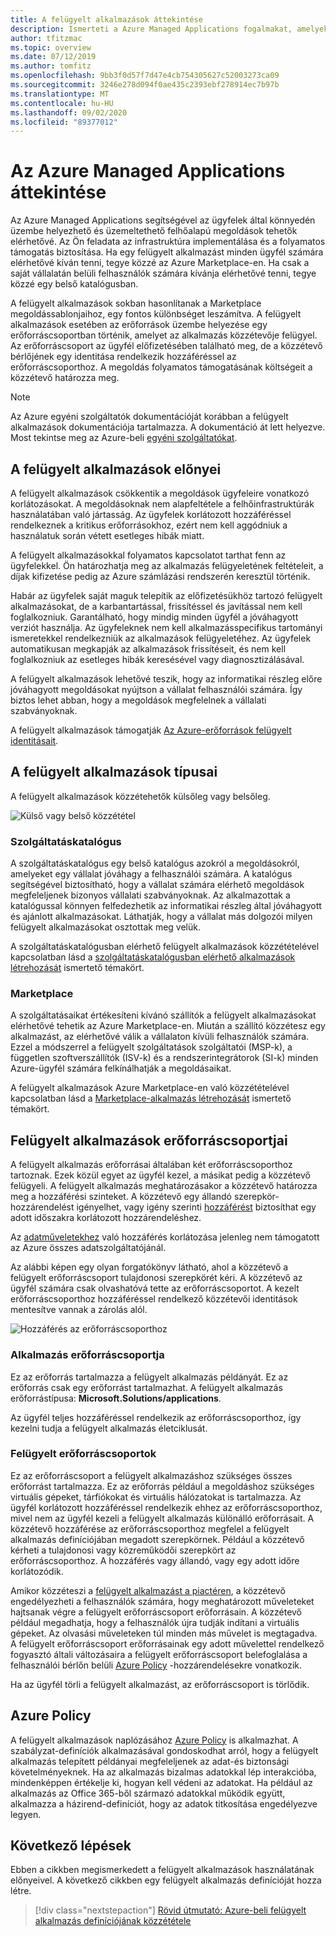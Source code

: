 ```yaml
---
title: A felügyelt alkalmazások áttekintése
description: Ismerteti a Azure Managed Applications fogalmakat, amelyek olyan felhőalapú megoldásokat biztosítanak, amelyek megkönnyítik a felhasználók számára az üzembe helyezést és a működést.
author: tfitzmac
ms.topic: overview
ms.date: 07/12/2019
ms.author: tomfitz
ms.openlocfilehash: 9bb3f0d57f7d47e4cb754305627c52003273ca09
ms.sourcegitcommit: 3246e278d094f0ae435c2393ebf278914ec7b97b
ms.translationtype: MT
ms.contentlocale: hu-HU
ms.lasthandoff: 09/02/2020
ms.locfileid: "89377012"
---
```

# <a name="azure-managed-applications-overview"></a>Az Azure Managed Applications áttekintése

Az Azure Managed Applications segítségével az ügyfelek által könnyedén üzembe helyezhető és üzemeltethető felhőalapú megoldások tehetők elérhetővé. Az Ön feladata az infrastruktúra implementálása és a folyamatos támogatás biztosítása. Ha egy felügyelt alkalmazást minden ügyfél számára elérhetővé kíván tenni, tegye közzé az Azure Marketplace-en. Ha csak a saját vállalatán belüli felhasználók számára kívánja elérhetővé tenni, tegye közzé egy belső katalógusban. 

A felügyelt alkalmazások sokban hasonlítanak a Marketplace megoldássablonjaihoz, egy fontos különbséget leszámítva. A felügyelt alkalmazások esetében az erőforrások üzembe helyezése egy erőforráscsoportban történik, amelyet az alkalmazás közzétevője felügyel. Az erőforráscsoport az ügyfél előfizetésében található meg, de a közzétevő bérlőjének egy identitása rendelkezik hozzáféréssel az erőforráscsoporthoz. A megoldás folyamatos támogatásának költségeit a közzétevő határozza meg.

> [!NOTE]
> Az Azure egyéni szolgáltatók dokumentációját korábban a felügyelt alkalmazások dokumentációja tartalmazza. A dokumentáció át lett helyezve. Most tekintse meg az Azure-beli [egyéni szolgáltatókat](../custom-providers/overview.md).

## <a name="advantages-of-managed-applications"></a>A felügyelt alkalmazások előnyei

A felügyelt alkalmazások csökkentik a megoldások ügyfeleire vonatkozó korlátozásokat. A megoldásoknak nem alapfeltétele a felhőinfrastruktúrák használatában való jártasság. Az ügyfelek korlátozott hozzáféréssel rendelkeznek a kritikus erőforrásokhoz, ezért nem kell aggódniuk a használatuk során vétett esetleges hibák miatt. 

A felügyelt alkalmazásokkal folyamatos kapcsolatot tarthat fenn az ügyfelekkel. Ön határozhatja meg az alkalmazás felügyeletének feltételeit, a díjak kifizetése pedig az Azure számlázási rendszerén keresztül történik.

Habár az ügyfelek saját maguk telepítik az előfizetésükhöz tartozó felügyelt alkalmazásokat, de a karbantartással, frissítéssel és javítással nem kell foglalkozniuk. Garantálható, hogy mindig minden ügyfél a jóváhagyott verziót használja. Az ügyfeleknek nem kell alkalmazásspecifikus tartományi ismeretekkel rendelkezniük az alkalmazások felügyeletéhez. Az ügyfelek automatikusan megkapják az alkalmazások frissítéseit, és nem kell foglalkozniuk az esetleges hibák keresésével vagy diagnosztizálásával. 

A felügyelt alkalmazások lehetővé teszik, hogy az informatikai részleg előre jóváhagyott megoldásokat nyújtson a vállalat felhasználói számára. Így biztos lehet abban, hogy a megoldások megfelelnek a vállalati szabványoknak.

A felügyelt alkalmazások támogatják [Az Azure-erőforrások felügyelt identitásait](./publish-managed-identity.md).

## <a name="types-of-managed-applications"></a>A felügyelt alkalmazások típusai

A felügyelt alkalmazások közzétehetők külsőleg vagy belsőleg.

![Külső vagy belső közzététel](./media/overview/manage_app_options.png)

### <a name="service-catalog"></a>Szolgáltatáskatalógus

A szolgáltatáskatalógus egy belső katalógus azokról a megoldásokról, amelyeket egy vállalat jóváhagy a felhasználói számára. A katalógus segítségével biztosítható, hogy a vállalat számára elérhető megoldások megfeleljenek bizonyos vállalati szabványoknak. Az alkalmazottak a katalógussal könnyen felfedezhetik az informatikai részleg által jóváhagyott és ajánlott alkalmazásokat. Láthatják, hogy a vállalat más dolgozói milyen felügyelt alkalmazásokat osztottak meg velük.

A szolgáltatáskatalógusban elérhető felügyelt alkalmazások közzétételével kapcsolatban lásd a [szolgáltatáskatalógusban elérhető alkalmazások létrehozását](publish-service-catalog-app.md) ismertető témakört.

### <a name="marketplace"></a>Marketplace

A szolgáltatásaikat értékesíteni kívánó szállítók a felügyelt alkalmazásokat elérhetővé tehetik az Azure Marketplace-en. Miután a szállító közzétesz egy alkalmazást, az elérhetővé válik a vállalaton kívüli felhasználók számára. Ezzel a módszerrel a felügyelt szolgáltatások szolgáltatói (MSP-k), a független szoftverszállítók (ISV-k) és a rendszerintegrátorok (SI-k) minden Azure-ügyfél számára felkínálhatják a megoldásaikat.

A felügyelt alkalmazások Azure Marketplace-en való közzétételével kapcsolatban lásd a [Marketplace-alkalmazás létrehozását](publish-marketplace-app.md) ismertető témakört.

## <a name="resource-groups-for-managed-applications"></a>Felügyelt alkalmazások erőforráscsoportjai

A felügyelt alkalmazás erőforrásai általában két erőforráscsoporthoz tartoznak. Ezek közül egyet az ügyfél kezel, a másikat pedig a közzétevő felügyeli. A felügyelt alkalmazás meghatározásakor a közzétevő határozza meg a hozzáférési szinteket. A közzétevő egy állandó szerepkör-hozzárendelést igényelhet, vagy igény szerinti [hozzáférést](request-just-in-time-access.md) biztosíthat egy adott időszakra korlátozott hozzárendeléshez.

Az [adatműveletekhez](../../role-based-access-control/role-definitions.md) való hozzáférés korlátozása jelenleg nem támogatott az Azure összes adatszolgáltatójánál.

Az alábbi képen egy olyan forgatókönyv látható, ahol a közzétevő a felügyelt erőforráscsoport tulajdonosi szerepkörét kéri. A közzétevő az ügyfél számára csak olvashatóvá tette az erőforráscsoportot. A kezelt erőforráscsoporthoz hozzáféréssel rendelkező közzétevői identitások mentesítve vannak a zárolás alól.

![Hozzáférés az erőforráscsoporthoz](./media/overview/access.png)

### <a name="application-resource-group"></a>Alkalmazás erőforráscsoportja

Ez az erőforrás tartalmazza a felügyelt alkalmazás példányát. Ez az erőforrás csak egy erőforrást tartalmazhat. A felügyelt alkalmazás erőforrástípusa: **Microsoft.Solutions/applications**.

Az ügyfél teljes hozzáféréssel rendelkezik az erőforráscsoporthoz, így kezelni tudja a felügyelt alkalmazás életciklusát.

### <a name="managed-resource-group"></a>Felügyelt erőforráscsoportok

Ez az erőforráscsoport a felügyelt alkalmazáshoz szükséges összes erőforrást tartalmazza. Ez az erőforrás például a megoldáshoz szükséges virtuális gépeket, tárfiókokat és virtuális hálózatokat is tartalmazza. Az ügyfél korlátozott hozzáféréssel rendelkezik ehhez az erőforráscsoporthoz, mivel nem az ügyfél kezeli a felügyelt alkalmazás különálló erőforrásait. A közzétevő hozzáférése az erőforráscsoporthoz megfelel a felügyelt alkalmazás definíciójában megadott szerepkörnek. Például a közzétevő kérheti a tulajdonosi vagy közreműködői szerepkört az erőforráscsoporthoz. A hozzáférés vagy állandó, vagy egy adott időre korlátozódik.

Amikor közzéteszi a [felügyelt alkalmazást a piactéren](publish-marketplace-app.md), a közzétevő engedélyezheti a felhasználók számára, hogy meghatározott műveleteket hajtsanak végre a felügyelt erőforráscsoport erőforrásain. A közzétevő például megadhatja, hogy a felhasználók újra tudják indítani a virtuális gépeket. Az olvasási műveleteken túl minden más művelet is megtagadva. A felügyelt erőforráscsoport erőforrásainak egy adott művelettel rendelkező fogyasztó általi változásaira a felügyelt erőforráscsoport belefoglalása a felhasználói bérlőn belüli [Azure Policy](../../governance/policy/overview.md) -hozzárendelésekre vonatkozik.

Ha az ügyfél törli a felügyelt alkalmazást, az erőforráscsoport is törlődik.

## <a name="azure-policy"></a>Azure Policy

A felügyelt alkalmazások naplózásához [Azure Policy](../../governance/policy/overview.md) is alkalmazhat. A szabályzat-definíciók alkalmazásával gondoskodhat arról, hogy a felügyelt alkalmazás telepített példányai megfeleljenek az adat-és biztonsági követelményeknek. Ha az alkalmazás bizalmas adatokkal lép interakcióba, mindenképpen értékelje ki, hogyan kell védeni az adatokat. Ha például az alkalmazás az Office 365-ből származó adatokkal működik együtt, alkalmazza a házirend-definíciót, hogy az adatok titkosítása engedélyezve legyen.

## <a name="next-steps"></a>Következő lépések

Ebben a cikkben megismerkedett a felügyelt alkalmazások használatának előnyeivel. A következő cikkben egy felügyelt alkalmazás definícióját hozza létre.

> [!div class="nextstepaction"]
> [Rövid útmutató: Azure-beli felügyelt alkalmazás definíciójának közzététele](publish-service-catalog-app.md)
